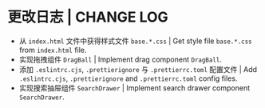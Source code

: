 # 更改日志 | CHANGE LOG

- 从 `index.html` 文件中获得样式文件 `base.*.css` | Get style file `base.*.css` from `index.html` file.
- 实现拖拽组件 `DragBall` | Implement drag component `DragBall`.
- 添加 `.eslintrc.cjs`, `.prettierignore` 与 `.prettierrc.toml` 配置文件 | Add `.eslintrc.cjs`, `.prettierignore` and `.prettierrc.toml` config files.
- 实现搜索抽屉组件 `SearchDrawer` | Implement search drawer component `SearchDrawer`.
